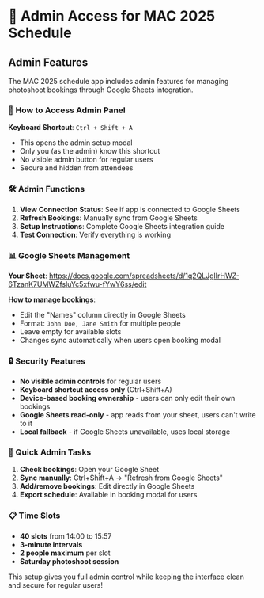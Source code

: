 # 🔐 Admin Access for MAC 2025 Schedule

## Admin Features

The MAC 2025 schedule app includes admin features for managing photoshoot bookings through Google Sheets integration.

### 🎯 How to Access Admin Panel

**Keyboard Shortcut**: `Ctrl + Shift + A`

- This opens the admin setup modal
- Only you (as the admin) know this shortcut
- No visible admin button for regular users
- Secure and hidden from attendees

### 🛠️ Admin Functions

1. **View Connection Status**: See if app is connected to Google Sheets
2. **Refresh Bookings**: Manually sync from Google Sheets
3. **Setup Instructions**: Complete Google Sheets integration guide
4. **Test Connection**: Verify everything is working

### 📊 Google Sheets Management

**Your Sheet**: https://docs.google.com/spreadsheets/d/1q2QLJglIrHWZ-6TzanK7UMWZfsluYc5xfwu-fYwY6ss/edit

**How to manage bookings**:
- Edit the "Names" column directly in Google Sheets
- Format: `John Doe, Jane Smith` for multiple people  
- Leave empty for available slots
- Changes sync automatically when users open booking modal

### 🔒 Security Features

- **No visible admin controls** for regular users
- **Keyboard shortcut access only** (Ctrl+Shift+A)
- **Device-based booking ownership** - users can only edit their own bookings
- **Google Sheets read-only** - app reads from your sheet, users can't write to it
- **Local fallback** - if Google Sheets unavailable, uses local storage

### 🚀 Quick Admin Tasks

1. **Check bookings**: Open your Google Sheet
2. **Sync manually**: Ctrl+Shift+A → "Refresh from Google Sheets"
3. **Add/remove bookings**: Edit directly in Google Sheets
4. **Export schedule**: Available in booking modal for users

### 📋 Time Slots

- **40 slots** from 14:00 to 15:57
- **3-minute intervals**
- **2 people maximum** per slot
- **Saturday photoshoot session**

This setup gives you full admin control while keeping the interface clean and secure for regular users!